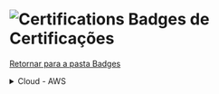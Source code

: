 <!-- # Certificações -->
# <img src="https://raw.githubusercontent.com/Tarikul-Islam-Anik/Animated-Fluent-Emojis/master/Emojis/Activities/Trophy.png" alt="Certifications" width="45px"> Badges de Certificações
[Retornar para a pasta Badges](../)

<details><summary>Cloud - AWS</summary>
    <div>
        <img src="./cloud_aws/240722_aws_clf-c02.png" alt="aws_dva-c02" style="height:180px; width:auto;">
        <img src="./cloud_aws/250203_aws_saa-c03.png" alt="aws_saa-c03" style="height:180px; width:auto;">
        <img src="./cloud_aws/250618_aws_dva-c02.png" alt="aws_clf-c02" style="height:180px; width:auto;">
    </div>
</details>